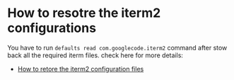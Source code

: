 



# How to resotre the iterm2 configurations
You have to run `defaults read com.googlecode.iterm2` command after stow back all the required iterm files.
check here for more details:
- [How to retore the iterm2 configuration files](https://stackoverflow.com/questions/22943676/how-to-export-iterm2-profiles)
